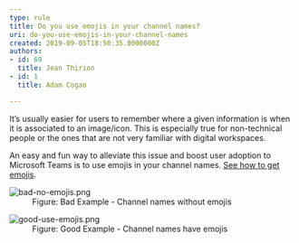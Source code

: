 ```yaml
---
type: rule
title: Do you use emojis in your channel names?
uri: do-you-use-emojis-in-your-channel-names
created: 2019-09-05T18:50:35.0000000Z
authors:
- id: 69
  title: Jean Thirion
- id: 1
  title: Adam Cogan

---
```




<span class='intro'> <p class="ssw15-rteElement-P">​It’s usually easier for users to remember where a given information is when it is associated to an image/icon. This is especially true for non-technical people or the ones that are not very familiar with digital workspaces.​<br></p> </span>

<p>​An easy and fun way to alleviate this issue and boost user adoption to Microsoft Teams is to use emojis in your channel names. 
   <a href="https&#58;//www.howtogeek.com/208890/how-to-use-emoji-on-your-smartphone-or-pc/v">See how to get emojis</a>.<br></p><dl class="badImage"><dt><img src="bad-no-emojis.png" alt="bad-no-emojis.png" /></dt><dd>Figure&#58; Bad Example - Channel names without emojis</dd></dl><dl class="goodImage"><dt><img src="good-use-emojis.png" alt="good-use-emojis.png" /></dt><dd>Figure&#58; Good Example - Channel names have emojis<span style="color&#58;#444444;">​</span></dd></dl>


